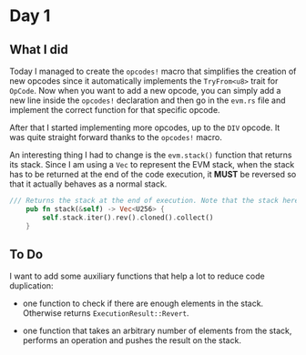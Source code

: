 # Day 1

## What I did

Today I managed to create the `opcodes!` macro that simplifies the creation of new opcodes since it automatically implements the `TryFrom<u8>` trait for `OpCode`. Now when you want to add a new opcode, you can simply add a new line inside the `opcodes!` declaration and then go in the `evm.rs` file and implement the correct function for that specific opcode.

After that I started implementing more opcodes, up to the `DIV` opcode. It was quite straight forward thanks to the `opcodes!` macro.

An interesting thing I had to change is the `evm.stack()` function that returns its stack. Since I am using a `Vec` to represent the EVM stack, when the stack has to be returned at the end of the code execution, it **MUST** be reversed so that it actually behaves as a normal stack.

```rust
/// Returns the stack at the end of execution. Note that the stack here is reversed.
    pub fn stack(&self) -> Vec<U256> {
        self.stack.iter().rev().cloned().collect()
    }
```

## To Do

I want to add some auxiliary functions that help a lot to reduce code duplication:

- one function to check if there are enough elements in the stack. Otherwise returns `ExecutionResult::Revert`.

- one function that takes an arbitrary number of elements from the stack, performs an operation and pushes the result on the stack.
